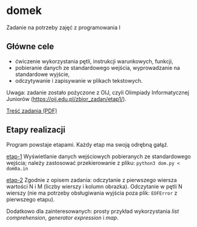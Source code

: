 # domek
Zadanie na potrzeby zajęć z programowania I

## Główne cele
- ćwiczenie wykorzystania pętli, instrukcji warunkowych, funkcji,
- pobieranie danych ze standardowego wejścia, wyprowadzanie na standardowe wyjście,
- odczytywanie i zapisywanie w plikach tekstowych.


Uwaga: zadanie zostało pożyczone z OIJ, czyli Olimpiady Informatycznej Juniorów (https://oij.edu.pl/zbior_zadan/etap1/).

[Treść zadania (PDF)](https://github.com/oleklamza/domek/tree/main/domzad.pdf) 

## Etapy realizacji
Program powstaje etapami. Każdy etap ma swoją odrębną gałąź.

[etap-1](https://github.com/oleklamza/domek/tree/etap-1)
Wyświetlanie danych wejściowych pobieranych ze standardowego wejścia; należy zastosować przekierowanie z pliku: `python3 dom.py < dom0a.in`

[etap-2](https://github.com/oleklamza/domek/tree/etap-2)
Zgodnie z opisem zadania: odczytanie z pierwszego wiersza wartości N i M (liczby wierszy i kolumn obrazka). Odczytanie w pętli N wierszy (nie ma potrzeby obsługiwania wyjścia poza plik: `EOFError` z pierwszego etapu).

Dodatkowo dla zainteresowanych: prosty przykład wykorzystania _list comprehension_, _generator expression_ i _map_.  